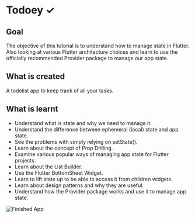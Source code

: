 # Todoey ✓

## Goal

The objective of this tutorial is to understand how to manage state in Flutter. Also looking at various Flutter architecture choices and learn to use the officially recommended Provider package to manage our app state.


## What is created

A todolist app to keep track of all your tasks.

## What is learnt

- Understand what is state and why we need to manage it.
- Understand the difference between ephemeral (local) state and app state.
- See the problems with simply relying on setState().
- Learn about the concept of Prop Drilling.
- Examine various popular ways of managing app state for Flutter projects.
- Learn about the List Builder.
- Use the Flutter BottomSheet Widget.
- Learn to lift state up to be able to access it from children widgets.
- Learn about design patterns and why they are useful.
- Understand how the Provider package works and use it to manage app state.


![Finished App](https://github.com/ArafatRohan93/Todoey-Flutter/blob/master/screenshot.gif)
